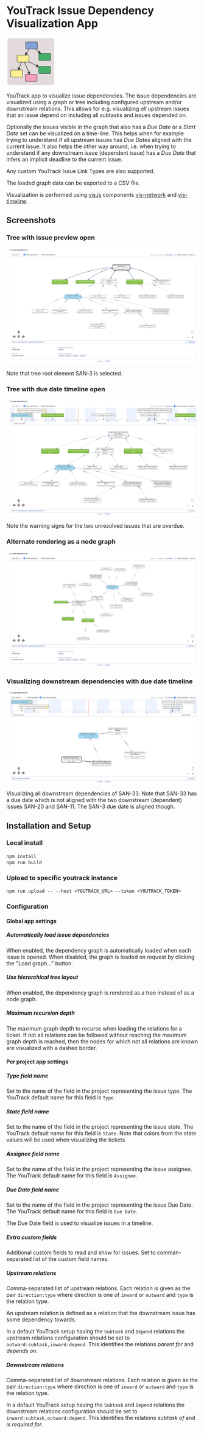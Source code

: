# YouTrack Issue Dependency Visualization App

![issuedepyt icon](./public/issuedepyt-icon.svg)

YouTrack app to visualize issue dependencies. The issue dependencies are visualized using a graph or
tree including configured upstream and/or downstream relations. This allows for e.g. visualizing
*all* upstream issues that an issue depend on including all subtasks and issues depended on.

Optionally the issues visible in the graph that also has a *Due Date* or a *Start Date* set can be
visualized on a time-line. This helps when for example trying to understand if all upstream issues
has *Due Dates* aligned with the current issue. It also helps the other way around, i.e. when trying
to understand if any downstream issue (dependent issue) has a *Due Date* that infers an implicit
deadline to the current issue.

Any custom YouTrack Issue Link Types are also supported.

The loaded graph data can be exported to a CSV file.

Visualization is performed using [vis.js] components [vis-network] and [vis-timeline].

[vis.js]: https://visjs.org/
[vis-network]: https://github.com/visjs/vis-network
[vis-timeline]: https://github.com/visjs/vis-timeline

## Screenshots

### Tree with issue preview open

![Tree](./doc/assets/screenshot_tree.png)

Note that tree root element SAN-3 is selected.

### Tree with due date timeline open


![Tree with timeline](./doc/assets/screenshot_tree_timeline.png)

Note the warning signs for the two unresolved issues that are overdue.

### Alternate rendering as a node graph

![Graph](./doc/assets/screenshot_graph.png)

### Visualizing downstream dependencies with due date timeline

![Downstream graph with timeline](./doc/assets/screenshot_graph_timeline_downstream.png)

Visualizing all downstream dependencies of SAN-33. Note that SAN-33 has a due date which is not
aligned with the two downstream (dependent) issues SAN-20 and SAN-11. The SAN-3 due date is aligned
though.

## Installation and Setup

### Local install

```
npm install
npm run build
```

### Upload to specific youtrack instance

```
npm run upload -- --host <YOUTRACK_URL> --token <YOUTRACK_TOKEN>
```

### Configuration

#### Global app settings

##### Automatically load issue dependencies

When enabled, the dependency graph is automatically loaded when each issue is opened. When disabled,
the graph is loaded on request by clicking the "Load graph..." button.

##### Use hierarchical tree layout

When enabled, the dependency graph is rendered as a tree instead of as a node graph.

##### Maximum recursion depth

The maximum graph depth to recurse when loading the relations for a ticket. If not all relations can
be followed without reaching the maximum graph depth is reached, then the nodes for which not all
relations are known are visualized with a dashed border.

#### Per project app settings

##### Type field name

Set to the name of the field in the project representing the issue type. The YouTrack default name
for this field is `Type`.

##### State field name

Set to the name of the field in the project representing the issue state. The YouTrack default name
for this field is `State`. Note that colors from the state values will be used when visualizing the
tickets.

##### Assignee field name

Set to the name of the field in the project representing the issue assignee. The YouTrack default
name for this field is `Assignee`.

##### Due Date field name

Set to the name of the field in the project representing the issue Due Date. The YouTrack default
name for this field is `Due Date`.

The Due Date field is used to visualize issues in a timeline.

##### Extra custom fields

Additional custom fields to read and show for issues. Set to comman-separated list of the custom
field names.

##### Upstream relations

Comma-separated list of upstream relations. Each relation is given as the pair `direction:type`
where direction is one of `inward` or `outward` and `type` is the relation type.

An upstream relation is defined as a relation that the downstream issue has some dependency towards.

In a default YouTrack setup having the `Subtask` and `Depend` relations the upstream relations
configuration should be set to `outward:subtask,inward:depend`. This identifies the relations
*parent for* and *depends on*.

##### Downstream relations

Comma-separated list of downstream relations. Each relation is given as the pair `direction:type`
where direction is one of `inward` or `outward` and `type` is the relation type.

In a default YouTrack setup having the `Subtask` and `Depend` relations the downstream relations
configuration should be set to `inward:subtask,outward:depend`. This identifies the relations
*subtask of* and *is required for*.
